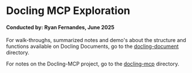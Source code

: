 # Docling MCP Exploration

#### Conducted by: Ryan Fernandes, June 2025

For walk-throughs, summarized notes and demo's about the structure and functions available on Docling Documents, go to the [docling-document](https://github.com/Ryfernandes/docling-json-editing/tree/main/docling-document) directory.

For notes on the Docling-MCP project, go to the [docling-mcp](https://github.com/Ryfernandes/docling-json-editing/tree/main/docling-mcp) directory.